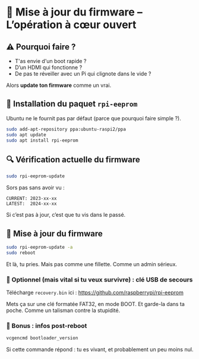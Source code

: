 # 🧬 Mise à jour du firmware – L’opération à cœur ouvert

## ⚠️ Pourquoi faire ?

- T'as envie d'un boot rapide ?
- D’un HDMI qui fonctionne ?
- De pas te réveiller avec un Pi qui clignote dans le vide ?

Alors **update ton firmware** comme un vrai.

## 🧱 Installation du paquet `rpi-eeprom`

Ubuntu ne le fournit pas par défaut (parce que pourquoi faire simple ?).

```bash
sudo add-apt-repository ppa:ubuntu-raspi2/ppa
sudo apt update
sudo apt install rpi-eeprom
```

## 🔍 Vérification actuelle du firmware

```bash
sudo rpi-eeprom-update
```

Sors pas sans avoir vu :

```text
CURRENT: 2023-xx-xx
LATEST:  2024-xx-xx
```

Si c’est pas à jour, c’est que tu vis dans le passé.

## 🚀 Mise à jour du firmware

```bash
sudo rpi-eeprom-update -a
sudo reboot
```

Et là, tu pries. Mais pas comme une fillette. Comme un admin sérieux.

### 💾 Optionnel (mais vital si tu veux survivre) : clé USB de secours

Télécharge `recovery.bin` ici :
<https://github.com/raspberrypi/rpi-eeprom>

Mets ça sur une clé formatée FAT32, en mode BOOT.
Et garde-la dans ta poche. Comme un talisman contre la stupidité.

### 🧠 Bonus : infos post-reboot

```bash
vcgencmd bootloader_version
```

Si cette commande répond : tu es vivant, et probablement un peu moins nul.
